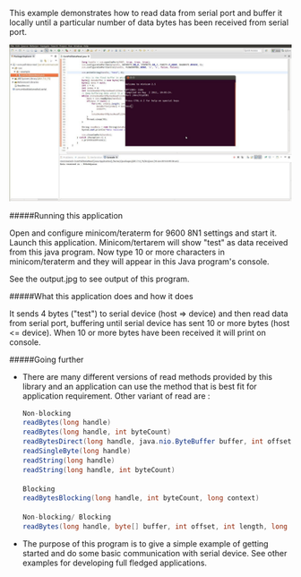 This example demonstrates how to read data from serial port and buffer it locally until a 
particular number of data bytes has been received from serial port.

!["serial communication in java"](output.jpg?raw=true "serial communication in java")

#####Running this application
   
Open and configure minicom/teraterm for 9600 8N1 settings and start it. Launch this application. 
Minicom/tertarem will show "test" as data received from this java program. Now type 10 or more 
characters in minicom/teraterm and they will appear in this Java program's console.
   
See the output.jpg to see output of this program.
   
#####What this application does and how it does

It sends 4 bytes ("test") to serial device (host => device) and then read data from serial port, 
buffering until serial device has sent 10 or more bytes (host <= device). When 10 or more bytes 
have been received it will print on console.
     
#####Going further
   
- There are many different versions of read methods provided by this library and an application 
can use the method that is best fit for application requirement. Other variant of read are :
     ```java
     Non-blocking
     readBytes(long handle)
     readBytes(long handle, int byteCount)
     readBytesDirect(long handle, java.nio.ByteBuffer buffer, int offset, int length)
     readSingleByte(long handle)
     readString(long handle)
     readString(long handle, int byteCount)
     
     Blocking
     readBytesBlocking(long handle, int byteCount, long context)
     
     Non-blocking/ Blocking
     readBytes(long handle, byte[] buffer, int offset, int length, long context)
     ``` 
- The purpose of this program is to give a simple example of getting started and do some basic 
communication with serial device. See other examples for developing full fledged applications.
     
